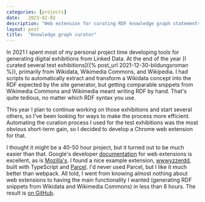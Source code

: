 ```yaml
---
categories: [projects]
date:   2023-02-02
description: "Web extension for curating RDF knowledge graph statements from sites like Wikidata and Wikimedia Commons"
layout: post
title:  "Knowledge graph curator"
---
```


In 2021 I spent most of my personal project time developing tools for generating digital exhibitions from Linked Data. At the end of the year [I curated several test exhibitions]({% post_url 2021-12-30-bildungsroman %}), primarily from Wikidata, Wikimedia Commons, and Wikipedia. I had scripts to automatically extract and transform a Wikidata concept into the RDF expected by the site generator, but getting comparable snippets from Wikimedia Commons and Wikimedia meant writing RDF by hand. That's quite tedious, no matter which RDF syntax you use.

This year I plan to continue working on those exhibitions and start several others, so I've been looking for ways to make the process more efficient. Automating the curation process I used for the test exhibitions was the most obvious short-term gain, so I decided to develop a Chrome web extension for that.

I thought it might be a 40-50 hour project, but it turned out to be much easier than that. Google's developer [documentation](https://developer.chrome.com/docs/extensions/) for web extensions is excellent, as is [Mozilla's](https://developer.mozilla.org/en-US/docs/Mozilla/Add-ons/WebExtensions). I found a nice example extension, [wwwyzzerdd](https://github.com/derenrich/wwwyzzerdd), built with TypeScript and [Parcel](https://parceljs.org/). I'd never used Parcel, but I like it much better than webpack. All told, I went from knowing almost nothing about web extensions to having the main functionality I wanted (generating RDF snippets from Wikidata and Wikimedia Commons) in less than 8 hours. The result is [on GitHub](https://github.com/minorg/knowledge-graph-curator).
